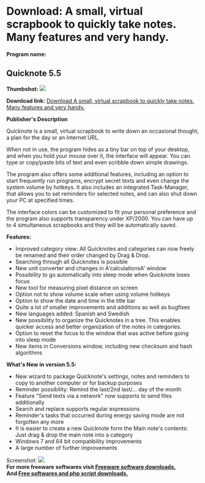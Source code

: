 # Download: A small, virtual scrapbook to quickly take notes. Many features and very handy.

**Program name:**

## Quicknote 5.5

  
**Thumbshot:** ![](http://www.freewarefiles.com/screenshot/quicknote5_md.gif)   
  
**Download link:** [Download A small, virtual scrapbook to quickly take notes. Many features and very handy.](http://freesoftwares.boysofts.com/Quicknote_program_23393.html)  
  


**Publisher's Description**  
  


Quicknote is a small, virtual scrapbook to write down an occasional thought, a plan for the day or an Internet URL. 

When not in use, the program hides as a tiny bar on top of your desktop, and when you hold your mouse over it, the interface will appear. You can type or copy/paste bits of text and even scribble down simple drawings. 

The program also offers some additional features, including an option to start frequently run programs, encrypt secret texts and even change the system volume by hotkeys. It also includes an integrated Task-Manager, that allows you to set reminders for selected notes, and can also shut down your PC at specified times. 

The interface colors can be customized to fit your personal preference and the program also supports transparency under XP/2000. You can have up to 4 simultaneous scrapbooks and they will be automatically saved. 

**Features:**

  * Improved category view: All Quicknotes and categories can now freely be renamed and their order changed by Drag & Drop. 
  * Searching through all Quicknotes is possible 
  * New unit converter and changes in A'calculationsA' window 
  * Possibility to go automatically into sleep mode when Quicknote loses focus 
  * New tool for measuring pixel distance on screen 
  * Option not to show volume scale when using volume hotkeys 
  * Option to show the date and time in the title bar 
  * Quite a lot of smaller improvements and additions as well as bugfixes 
  * New languages added: Spanish and Swedish 
  * New possibility to organize the Quicknotes in a tree. This enables quicker access and better organization of the notes in categories. 
  * Option to reset the focus to the window that was active before going into sleep mode 
  * New items in Conversions window, including new checksum and hash algorithms 

**What's New in version 5.5:**

  * New wizard to package Quicknote's settings, notes and reminders to copy to another computer or for backup purposes 
  * Reminder possibility: Remind the last/2nd last/... day of the month 
  * Feature "Send texts via a network" now supports to send files additionally 
  * Search and replace supports regular expressions 
  * Reminder's tasks that occurred during energy saving mode are not forgotten any more 
  * It is easier to create a new Quicknote form the Main note's contents: Just drag & drop the main note into a category 
  * Windows 7 and 64 bit compatibility improvements 
  * A large number of further improvements 

  
  
Screenshot: ![](http://www.freewarefiles.com/screenshot/quicknote5.gif)   
**For more freeware softwares visit [Freeware software downloads.](http://freesoftwares.boysofts.com/)**   
**And [Free softwares and php script downloads.](http://www.boysofts.com/)**

